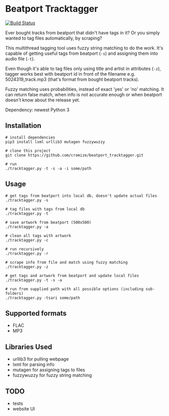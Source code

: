 Beatport Tracktagger
======

[![Build Status](https://travis-ci.org/cromize/beatport_tracktagger.svg?branch=master)](https://travis-ci.org/cromize/beatport_tracktagger)

Ever bought tracks from beatport that didn't have tags in it? Or you simply wanted to tag files automatically, by scraping?

This multithread tagging tool uses fuzzy string matching to do the work. It's capable of getting useful tags from beatport  (`-s`) and assigning them into audio file (`-t`).

Even though it's able to tag files only using title and artist in attributes (`-z`), tagger works best with beatport id in front of the filename e.g. 5024319_track.mp3 (that's format from bought beatport tracks).

Fuzzy matching uses probabilities, instead of exact 'yes' or 'no' matching. It can return false match, when info is not accurate enough or when beatport doesn't know about the release yet.

Dependency: newest Python 3

Installation
-----
```
# install dependencies
pip3 install lxml urllib3 mutagen fuzzywuzzy

# clone this project
git clone https://github.com/cromize/beatport_tracktagger.git

# run
./tracktagger.py -t -s -a -i some/path
```

Usage
-----
```
# get tags from beatport into local db, doesn't update actual files
./tracktagger.py -s

# tag files with tags from local db
./tracktagger.py -t

# save artwork from beatport (500x500)
./tracktagger.py -a

# clean all tags with artwork
./tracktagger.py -c

# run recursively
./tracktagger.py -r

# scrape info from file and match using fuzzy matching
./tracktagger.py -z

# get tags and artwork from beatport and update local files
./tracktagger.py -t -s -a

# run from supplied path with all possible options (including sub-folders)
./tracktagger.py -tsari some/path

```

Supported formats
------

* FLAC
* MP3

Libraries Used
-----
* urllib3 for pulling webpage
* lxml for parsing info
* mutagen for assigning tags to files
* fuzzywuzzy for fuzzy string matching

TODO
-----
* tests
* website UI

